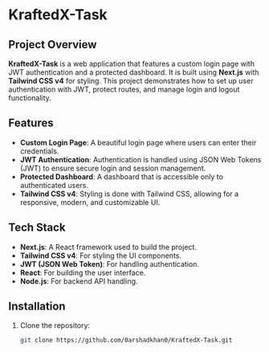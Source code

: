 # KraftedX-Task

## Project Overview

**KraftedX-Task** is a web application that features a custom login page with JWT authentication and a protected dashboard. It is built using **Next.js** with **Tailwind CSS v4** for styling. This project demonstrates how to set up user authentication with JWT, protect routes, and manage login and logout functionality.

## Features

- **Custom Login Page**: A beautiful login page where users can enter their credentials.
- **JWT Authentication**: Authentication is handled using JSON Web Tokens (JWT) to ensure secure login and session management.
- **Protected Dashboard**: A dashboard that is accessible only to authenticated users.
- **Tailwind CSS v4**: Styling is done with Tailwind CSS, allowing for a responsive, modern, and customizable UI.
  

## Tech Stack

- **Next.js**: A React framework used to build the project.
- **Tailwind CSS v4**: For styling the UI components.
- **JWT (JSON Web Token)**: For handling authentication.
- **React**: For building the user interface.
- **Node.js**: For backend API handling.

## Installation

1. Clone the repository:
   ```bash
   git clone https://github.com/0arshadkhan0/KraftedX-Task.git
